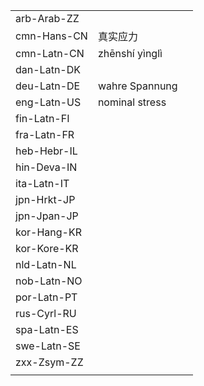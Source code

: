 | | | |
|-|-|-|
| arb-Arab-ZZ |  |  |
| cmn-Hans-CN | 真实应力 |  |
| cmn-Latn-CN | zhēnshí yìnglì |  |
| dan-Latn-DK |  |  |
| deu-Latn-DE | wahre Spannung |  |
| eng-Latn-US | nominal stress |  |
| fin-Latn-FI |  |  |
| fra-Latn-FR |  |  |
| heb-Hebr-IL |  |  |
| hin-Deva-IN |  |  |
| ita-Latn-IT |  |  |
| jpn-Hrkt-JP |  |  |
| jpn-Jpan-JP |  |  |
| kor-Hang-KR |  |  |
| kor-Kore-KR |  |  |
| nld-Latn-NL |  |  |
| nob-Latn-NO |  |  |
| por-Latn-PT |  |  |
| rus-Cyrl-RU |  |  |
| spa-Latn-ES |  |  |
| swe-Latn-SE |  |  |
| zxx-Zsym-ZZ |  |  |
|  |  |  |
